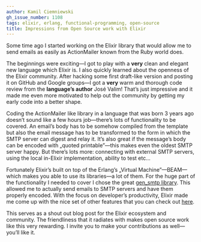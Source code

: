 ```yaml
---
author: Kamil Ciemniewski
gh_issue_number: 1108
tags: elixir, erlang, functional-programming, open-source
title: Impressions from Open Source work with Elixir
---
```




Some time ago I started working on the Elixir library that would allow me to send emails as easily as ActionMailer known from the Ruby world does.

The beginnings were exciting—I got to play with a **very** clean and elegant new language which Elixir is. I also quickly learned about the openness of the Elixir community. After hacking some first draft-like version and posting it on GitHub and Google groups—I got a **very** warm and thorough code review from the **language’s author** José Valim! That’s just impressive and it made me even more motivated to help out the community by getting my early code into a better shape.

Coding the ActionMailer like library in a language that was born 3 years ago doesn’t sound like a few hours job—there’s lots of functionality to be covered. An email’s body has to be somehow compiled from the template but also the email message has to be transformed to the form in which the SMTP server can digest and relay it. It’s also great if the message’s body can be encoded with „quoted printable”—this makes even the oldest SMTP server happy. But there’s lots more: connecting with external SMTP servers, using the local in-Elixir implementation, ability to test etc… 

Fortunately Elixir’s built on top of the Erlang’s „Virtual Machine”—BEAM—which makes you able to use its libraries—a lot of them. For the huge part of the functionality I needed to cover I chose the great [gen_smtp library](https://github.com/Vagabond/gen_smtp). This allowed me to actually send emails to SMTP servers and have them properly encoded. With the focus on developer’s productivity, Elixir made me come up with the nice set of other features that you can check out [here](https://github.com/kamilc/mailman).

This serves as a shout out blog post for the Elixir ecosystem and community. The friendliness that it radiates with makes open source work like this very rewarding. I invite you to make your contributions as well—you’ll like it.


